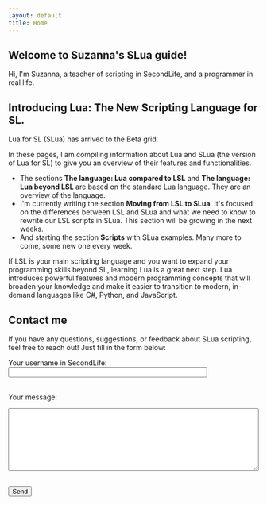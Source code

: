 ```yaml
---
layout: default
title: Home
---
```

## Welcome to Suzanna's SLua guide!

Hi, I'm Suzanna, a teacher of scripting in SecondLife, and a programmer in real life.

## Introducing Lua: The New Scripting Language for SL.

Lua for SL (SLua) has arrived to the Beta grid.

In these pages, I am compiling information about Lua and SLua (the version of Lua for SL) to give you an overview of their features and functionalities.
* The sections **The language: Lua compared to LSL** and **The language: Lua beyond LSL** are based on the standard Lua language. They are an overview of the language.
* I'm currently writing the section **Moving from LSL to SLua**. It's focused on the differences between LSL and SLua and what we need to know to rewrite our LSL scripts in SLua. This section will be growing in the next weeks.
* And starting the section **Scripts** with SLua examples. Many more to come, some new one every week.

If LSL is your main scripting language and you want to expand your programming skills beyond SL, learning Lua is a great next step. Lua introduces powerful features and modern programming concepts that will broaden your knowledge and make it easier to transition to modern, in-demand languages like C#, Python, and JavaScript.

## Contact me

If you have any questions, suggestions, or feedback about SLua scripting, feel free to reach out! Just fill in the form below:

<form id="contact-form">
  <label for="username">Your username in SecondLife:</label><br />
  <input type="text" id="username" name="username" required style="width: 100%; max-width: 400px;" /><br /><br />

  <label for="message">Your message:</label><br />
  <textarea id="message" name="message" rows="8" required style="width: 100%; max-width: 800px;"></textarea><br /><br />

  <button type="submit" class="button">Send</button>
</form>

<div id="response" style="margin-top: 1em;"></div>

<script>
document.getElementById('contact-form').addEventListener('submit', function(e) {
  e.preventDefault();

  const url = 'https://script.google.com/macros/s/AKfycbzWVwgYOTSqZW-uc_1ND_DVY7rQV3R33bykutdGJjBmp6nAI6ks5-bsyyhBOq_b-ipn/exec';

  const formData = new URLSearchParams();
  formData.append('Action', 'send mail');
  formData.append('Subject', 'SLua webpage: ' + document.getElementById('username').value.trim());
  formData.append('Html', document.getElementById('message').value.trim());
  formData.append('Body', document.getElementById('message').value.trim());

  fetch(url, {
    method: 'POST',
    headers: {
      'Content-Type': 'application/x-www-form-urlencoded'
    },
    body: formData.toString()
  })
  .then(() => {
    document.getElementById('response').innerText = 'Thank you! Your message has been sent.';
    document.getElementById('contact-form').reset();
  })
  .catch(() => {
    document.getElementById('response').innerText = 'Oops! Something went wrong. Please try again later.';
  });
});
</script>
